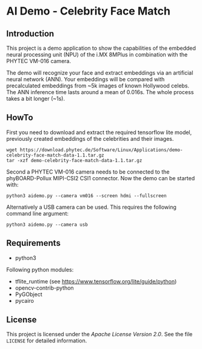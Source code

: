 AI Demo - Celebrity Face Match
================================================================================

Introduction
--------------------------------------------------------------------------------

This project is a demo application to show the capabilities of the embedded
neural processing unit (NPU) of the i.MX 8MPlus in combination with the PHYTEC
VM-016 camera.

The demo will recognize your face and extract embeddings via an artificial
neural network (ANN). Your embeddings will be compared with precalculated
embeddings from ~5k images of known Hollywood celebs. The ANN inference time
lasts around a mean of 0.016s. The whole process takes a bit longer (~1s).


HowTo
--------------------------------------------------------------------------------

First you need to download and extract the required tensorflow lite model,
previously created embeddings of the celebrities and their images.

```
wget https://download.phytec.de/Software/Linux/Applications/demo-celebrity-face-match-data-1.1.tar.gz
tar -xzf demo-celebrity-face-match-data-1.1.tar.gz
```

Second a PHYTEC VM-016 camera needs to be connected to the phyBOARD-Pollux
MIPI-CSI2 CSI1 connector. Now the demo can be started with:
```
python3 aidemo.py --camera vm016 --screen hdmi --fullscreen
```

Alternatively a USB camera can be used. This requires the following command line
argument:
```
python3 aidemo.py --camera usb
```


Requirements
--------------------------------------------------------------------------------

 - python3

 Following python modules:
 - tflite_runtime	(see https://www.tensorflow.org/lite/guide/python)
 - opencv-contrib-python
 - PyGObject
 - pycairo

License
--------------------------------------------------------------------------------

This project is licensed under the *Apache License Version 2.0*. See the file
`LICENSE` for detailed information.
